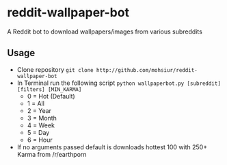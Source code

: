 # reddit-wallpaper-bot
A Reddit bot to download wallpapers/images from various subreddits

## Usage

* Clone repository 
`git clone http://github.com/mohsiur/reddit-wallpaper-bot`
* In Terminal run the following script
`python wallpaperbot.py [subreddit] [filters] [MIN_KARMA]`
	* 0 = Hot (Default)
	* 1 = All 
	* 2 = Year
	* 3 = Month
	* 4 = Week
	* 5 = Day
	* 6 = Hour
* If no arguments passed default is downloads hottest 100 with 250+ Karma from /r/earthporn
